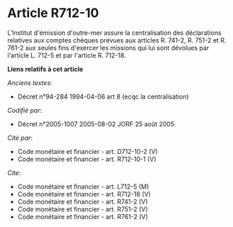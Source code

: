# Article R712-10

L'Institut d'émission d'outre-mer assure la centralisation des déclarations relatives aux comptes chèques prévues aux
articles R. 741-2, R. 751-2 et R. 761-2 aux seules fins d'exercer les missions qui lui sont dévolues par l'article L. 712-5
et par l'article R. 712-18.

**Liens relatifs à cet article**

_Anciens textes_:

  - Décret n°94-284 1994-04-06 art 8 (ecqc la centralisation)

_Codifié par_:

  - Décret n°2005-1007 2005-08-02 JORF 25 août 2005

_Cité par_:

  - Code monétaire et financier - art. D712-10-2 (V)
  - Code monétaire et financier - art. R712-10-1 (V)

_Cite_:

  - Code monétaire et financier - art. L712-5 (M)
  - Code monétaire et financier - art. R712-18 (V)
  - Code monétaire et financier - art. R741-2 (V)
  - Code monétaire et financier - art. R751-2 (V)
  - Code monétaire et financier - art. R761-2 (V)
